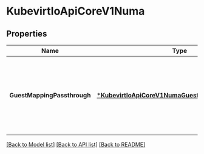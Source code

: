 # KubevirtIoApiCoreV1Numa

## Properties
Name | Type | Description | Notes
------------ | ------------- | ------------- | -------------
**GuestMappingPassthrough** | [***KubevirtIoApiCoreV1NumaGuestMappingPassthrough**](kubevirt.io.api.core.v1.NUMAGuestMappingPassthrough.md) | GuestMappingPassthrough will create an efficient guest topology based on host CPUs exclusively assigned to a pod. The created topology ensures that memory and CPUs on the virtual numa nodes never cross boundaries of host numa nodes. | [optional] [default to null]

[[Back to Model list]](../README.md#documentation-for-models) [[Back to API list]](../README.md#documentation-for-api-endpoints) [[Back to README]](../README.md)


